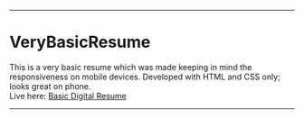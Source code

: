 ___
# VeryBasicResume
This is a very basic resume which was made keeping in mind the responsiveness on mobile devices. Developed with HTML and CSS only; looks great on phone. <br/>
Live here: [Basic Digital Resume](https://bit.ly/myvbr)
___
